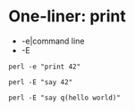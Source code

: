 # One-liner: print

* -e|command line
* -E

```
perl -e "print 42"

perl -E "say 42"

perl -E "say q(hello world)"
```


